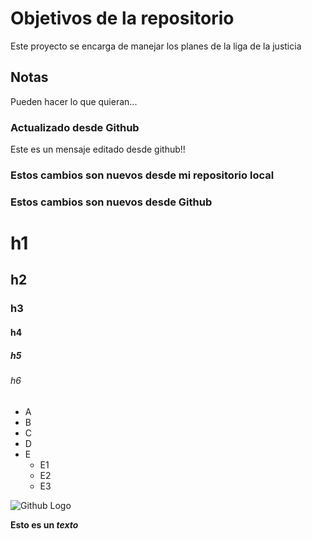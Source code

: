 # Objetivos de la repositorio

Este proyecto se encarga de manejar los planes de la liga de la justicia


## Notas
Pueden hacer lo que quieran...

### Actualizado desde Github
Este es un mensaje editado desde github!!

### Estos cambios son nuevos desde mi repositorio local
### Estos cambios son nuevos desde Github


# h1
## h2
### h3
#### h4
##### h5
###### h6

* A
* B
* C
* D
* E
  * E1
  * E2
  * E3

![Github Logo](https://github.githubassets.com/images/modules/logos_page/Octocat.png)

**Esto es un _texto_**

